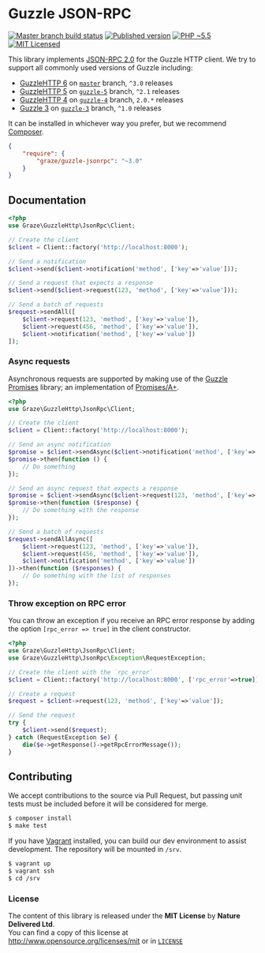 # Guzzle JSON-RPC

[![Master branch build status][ico-build]][travis]
[![Published version][ico-package]][package]
[![PHP ~5.5][ico-engine]][lang]
[![MIT Licensed][ico-license]][license]

This library implements [JSON-RPC 2.0][jsonrpc] for the Guzzle HTTP client. We
try to support all commonly used versions of Guzzle including:
 - [GuzzleHTTP 6][guzzle] on [`master`][branch-master] branch, `^3.0` releases
 - [GuzzleHTTP 5][guzzle] on [`guzzle-5`][branch-5] branch, `^2.1` releases
 - [GuzzleHTTP 4][guzzle] on [`guzzle-4`][branch-4] branch, `2.0.*` releases
 - [Guzzle 3][guzzle-3] on [`guzzle-3`][branch-3] branch, `^1.0` releases

It can be installed in whichever way you prefer, but we recommend [Composer][package].
```json
{
    "require": {
        "graze/guzzle-jsonrpc": "~3.0"
    }
}
```

## Documentation
```php
<?php
use Graze\GuzzleHttp\JsonRpc\Client;

// Create the client
$client = Client::factory('http://localhost:8000');

// Send a notification
$client->send($client->notification('method', ['key'=>'value']));

// Send a request that expects a response
$client->send($client->request(123, 'method', ['key'=>'value']));

// Send a batch of requests
$request->sendAll([
    $client->request(123, 'method', ['key'=>'value']),
    $client->request(456, 'method', ['key'=>'value']),
    $client->notification('method', ['key'=>'value'])
]);
```

### Async requests
Asynchronous requests are supported by making use of the
[Guzzle Promises][guzzle-promise] library; an implementation of
[Promises/A+][promise].
```php
<?php
use Graze\GuzzleHttp\JsonRpc\Client;

// Create the client
$client = Client::factory('http://localhost:8000');

// Send an async notification
$promise = $client->sendAsync($client->notification('method', ['key'=>'value']));
$promise->then(function () {
    // Do something
});

// Send an async request that expects a response
$promise = $client->sendAsync($client->request(123, 'method', ['key'=>'value']));
$promise->then(function ($response) {
    // Do something with the response
});

// Send a batch of requests
$request->sendAllAsync([
    $client->request(123, 'method', ['key'=>'value']),
    $client->request(456, 'method', ['key'=>'value']),
    $client->notification('method', ['key'=>'value'])
])->then(function ($responses) {
    // Do something with the list of responses
});
```

### Throw exception on RPC error
You can throw an exception if you receive an RPC error response by adding the
option `[rpc_error => true]` in the client constructor.
```php
<?php
use Graze\GuzzleHttp\JsonRpc\Client;
use Graze\GuzzleHttp\JsonRpc\Exception\RequestException;

// Create the client with the `rpc_error`
$client = Client::factory('http://localhost:8000', ['rpc_error'=>true]);

// Create a request
$request = $client->request(123, 'method', ['key'=>'value']);

// Send the request
try {
    $client->send($request);
} catch (RequestException $e) {
    die($e->getResponse()->getRpcErrorMessage());
}
```

## Contributing
We accept contributions to the source via Pull Request,
but passing unit tests must be included before it will be considered for merge.
```bash
$ composer install
$ make test
```

If you have [Vagrant][vagrant] installed, you can build our dev environment to
assist development. The repository will be mounted in `/srv`.
```bash
$ vagrant up
$ vagrant ssh
$ cd /srv
```

### License
The content of this library is released under the **MIT License** by
**Nature Delivered Ltd**.<br/> You can find a copy of this license at
http://www.opensource.org/licenses/mit or in [`LICENSE`][license]

<!-- Links -->
[travis]: https://travis-ci.org/graze/guzzle-jsonrpc
[lang]: http://php.net
[package]: https://packagist.org/packages/graze/guzzle-jsonrpc
[ico-license]: http://img.shields.io/packagist/l/graze/guzzle-jsonrpc.svg?style=flat
[ico-package]: http://img.shields.io/packagist/v/graze/guzzle-jsonrpc.svg?style=flat
[ico-build]: http://img.shields.io/travis/graze/guzzle-jsonrpc/master.svg?style=flat
[ico-engine]: http://img.shields.io/badge/php-~5.5-8892BF.svg?style=flat
[vagrant]: http://vagrantup.com
[jsonrpc]: http://jsonrpc.org/specification
[guzzle]: https://github.com/guzzle/guzzle
[promise]: https://promisesaplus.com
[guzzle-3]: https://github.com/guzzle/guzzle3
[guzzle-promise]: https://github.com/guzzle/promises
[branch-3]: https://github.com/graze/guzzle-jsonrpc/tree/guzzle-3
[branch-4]: https://github.com/graze/guzzle-jsonrpc/tree/guzzle-4
[branch-5]: https://github.com/graze/guzzle-jsonrpc/tree/guzzle-5
[branch-master]: https://github.com/graze/guzzle-jsonrpc
[license]: LICENSE
